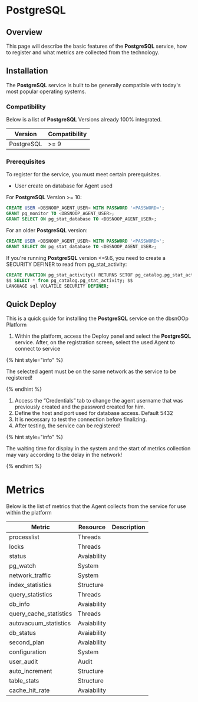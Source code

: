 # PostgreSQL
## Overview

This page will describe the basic features of the **PostgreSQL** service, how to register and what metrics are collected from the technology.

## Installation

The **PostgreSQL** service is built to be generally compatible with today's most popular operating systems.

### Compatibility

Below is a list of **PostgreSQL** Versions already 100% integrated.

| Version    | Compatibility |
| ---------- | ------------- |
| PostgreSQL | >= 9          |

### Prerequisites

To register for the service, you must meet certain prerequisites.

- User create on database for Agent used

For **PostgreSQL** Version >= 10:

```sql
CREATE USER <DBSNOOP_AGENT_USER> WITH PASSWORD '<PASSWORD>';
GRANT pg_monitor TO <DBSNOOP_AGENT_USER>;
GRANT SELECT ON pg_stat_database TO <DBSNOOP_AGENT_USER>;
```

For an older **PostgreSQL** version:

```sql
CREATE USER <DBSNOOP_AGENT_USER> WITH PASSWORD '<PASSWORD>';
GRANT SELECT ON pg_stat_database TO <DBSNOOP_AGENT_USER>;
```

If you're running **PostgreSQL** version <=9.6, you need to create a SECURITY DEFINER to read from pg_stat_activity:

```sql
CREATE FUNCTION pg_stat_activity() RETURNS SETOF pg_catalog.pg_stat_activity AS
$$ SELECT * from pg_catalog.pg_stat_activity; $$
LANGUAGE sql VOLATILE SECURITY DEFINER;
```

## Quick Deploy

This is a quick guide for installing the **PostgreSQL** service on the dbsnOOp Platform

1. Within the platform, access the Deploy panel and select the **PostgreSQL** service. After, on the registration screen, select the used Agent to connect to service

{% hint style="info" %}

The selected agent must be on the same network as the service to be registered!

{% endhint %}

1. Access the “Credentials” tab to change the agent username that was previously created and the password created for him.
2. Define the host and port used for database access. Default 5432
3. It is necessary to test the connection before finalizing.
4. After testing, the service can be registered!

{% hint style="info" %}

The waiting time for display in the system and the start of metrics collection may vary according to the delay in the network!

{% endhint %}

# Metrics

Below is the list of metrics that the Agent collects from the service for use within the platform

| Metric                 | Resource    | Description |
| ---------------------- | ----------- | ----------- |
| processlist            | Threads     |             |
| locks                  | Threads     |             |
| status                 | Avaiability |             |
| pg_watch               | System      |             |
| network_traffic        | System      |             |
| index_statistics       | Structure   |             |
| query_statistics       | Threads     |             |
| db_info                | Avaiability |             |
| query_cache_statistics | Threads     |             |
| autovacuum_statistics  | Avaiability |             |
| db_status              | Avaiability |             |
| second_plan            | Avaiability |             |
| configuration          | System      |             |
| user_audit             | Audit       |             |
| auto_increment         | Structure   |             |
| table_stats            | Structure   |             |
| cache_hit_rate         | Avaiability |             |

